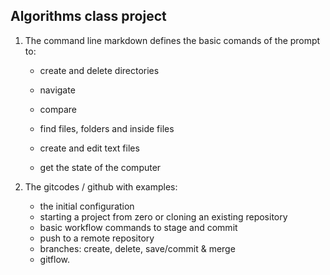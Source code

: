 ## Algorithms class project

1. The command line markdown defines the basic comands of the prompt to:  
    - create and delete directories  
    
    - navigate
    
    - compare
    
    - find files, folders and inside files  
    - create and edit text files
    
    - get the state of the computer
      
    
2.  The gitcodes / github with examples:  
    - the initial configuration  
    - starting a project from zero or cloning an existing repository  
    - basic workflow commands to stage and commit  
    - push to a remote repository  
    - branches: create, delete, save/commit & merge  
    - gitflow.